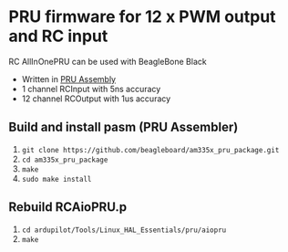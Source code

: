 # PRU firmware for 12 x PWM output and RC input

RC AllInOnePRU can be used with BeagleBone Black

* Written in [PRU Assembly](http://processors.wiki.ti.com/index.php/PRU_Assembly_Reference_Guide)
* 1 channel RCInput with 5ns accuracy
* 12 channel RCOutput with 1us accuracy 

## Build and install pasm (PRU Assembler) 
1. `git clone https://github.com/beagleboard/am335x_pru_package.git`
2. `cd am335x_pru_package`
3. `make`
4. `sudo make install`

## Rebuild RCAioPRU.p
1. `cd ardupilot/Tools/Linux_HAL_Essentials/pru/aiopru`
2. `make`

